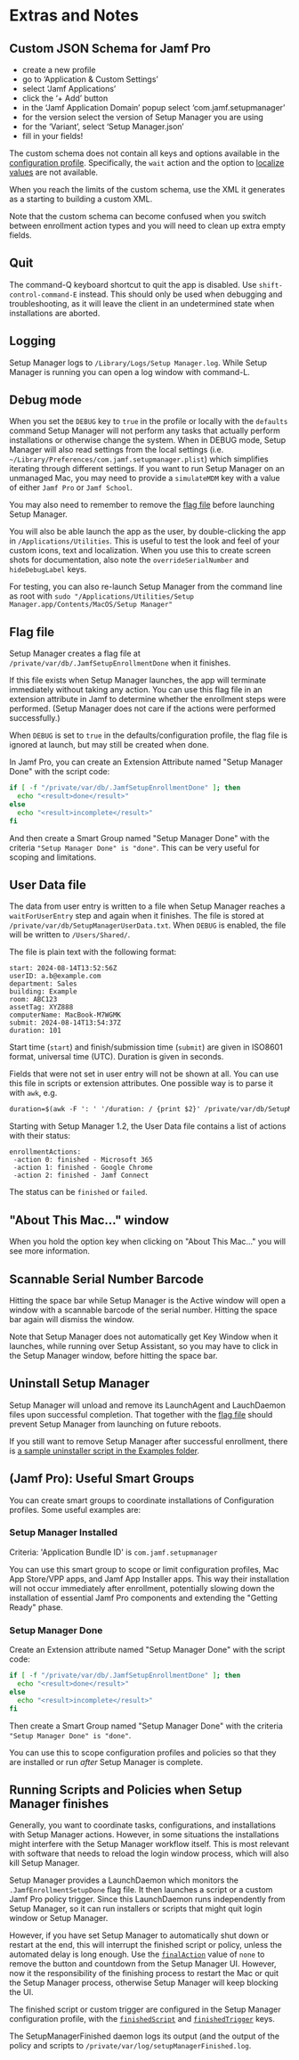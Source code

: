 # Extras and Notes

## Custom JSON Schema for Jamf Pro

- create a new profile
- go to ‘Application & Custom Settings’
- select ‘Jamf Applications’
- click the ‘+ Add’ button
- in the ‘Jamf Application Domain’ popup select ‘com.jamf.setupmanager’
- for the version select the version of Setup Manager you are using
- for the ‘Variant’, select ‘Setup Manager.json’
- fill in your fields!

The custom schema does not contain all keys and options available in the [configuration profile](../ConfigurationProfile.md). Specifically, the `wait` action and the option to [localize values](../ConfigurationProfile.md#localization) are not available.

When you reach the limits of the custom schema, use the XML it generates as a starting to building a custom XML.

Note that the custom schema can become confused when you switch between enrollment action types and you will need to clean up extra empty fields.

## Quit

The command-Q keyboard shortcut to quit the app is disabled. Use `shift-control-command-E` instead. This should only be used when debugging and troubleshooting, as it will leave the client in an undetermined state when installations are aborted.

## Logging

Setup Manager logs to `/Library/Logs/Setup Manager.log`. While Setup Manager is running you can open a log window with command-L.

## Debug mode

When you set the `DEBUG` key to `true` in the profile or locally with the `defaults` command Setup Manager will not perform any tasks that actually perform installations or otherwise change the system. When in DEBUG mode, Setup Manager will also read settings from the local settings (i.e. `~/Library/Preferences/com.jamf.setupmanager.plist`) which simplifies iterating through different settings. If you want to run Setup Manager on an unmanaged Mac, you may need to provide a `simulateMDM` key with a value of either `Jamf Pro` or `Jamf School`.

You may also need to remember to remove the [flag file](#flag-file) before launching Setup Manager.

You will also be able launch the app as the user, by double-clicking the app in `/Applications/Utilities`. This is useful to test the look and feel of your custom icons, text and localization. When you use this to create screen shots for documentation, also note the `overrideSerialNumber` and `hideDebugLabel` keys.


For testing, you can also re-launch Setup Manager from the command line as root with `sudo "/Applications/Utilities/Setup Manager.app/Contents/MacOS/Setup Manager"`

## Flag file

Setup Manager creates a flag file at `/private/var/db/.JamfSetupEnrollmentDone` when it finishes.

If this file exists when Setup Manager launches, the app will terminate immediately without taking any action. You can use this flag file in an extension attribute in Jamf to determine whether the enrollment steps were performed. (Setup Manager does not care if the actions were performed successfully.)

When `DEBUG` is set to `true` in the defaults/configuration profile, the flag file is ignored at launch, but may still be created when done. 

In Jamf Pro, you can create an Extension Attribute named "Setup Manager Done" with the script code:

```sh
if [ -f "/private/var/db/.JamfSetupEnrollmentDone" ]; then
  echo "<result>done</result>"
else
  echo "<result>incomplete</result>"
fi
```

And then create a Smart Group named "Setup Manager Done" with the criteria `"Setup Manager Done" is "done"`. This can be very useful for scoping and limitations.

## User Data file

The data from user entry is written to a file when Setup Manager reaches a `waitForUserEntry` step and again when it finishes. The file is stored at `/private/var/db/SetupManagerUserData.txt`. When `DEBUG` is enabled, the file will be written to `/Users/Shared/`.

The file is plain text with the following format:

```
start: 2024-08-14T13:52:56Z
userID: a.b@example.com
department: Sales
building: Example
room: ABC123
assetTag: XYZ888
computerName: MacBook-M7WGMK
submit: 2024-08-14T13:54:37Z
duration: 101
```
Start time (`start`) and finish/submission time (`submit`) are given in ISO8601 format, universal time (UTC). Duration is given in seconds.

Fields that were not set in user entry will not be shown at all. You can use this file in scripts or extension attributes. One possible way is to parse it with `awk`, e.g.

```xml
duration=$(awk -F ': ' '/duration: / {print $2}' /private/var/db/SetupManagerUserData.txt)
```

Starting with Setup Manager 1.2, the User Data file contains a list of actions with their status:

```
enrollmentActions:
 -action 0: finished - Microsoft 365
 -action 1: finished - Google Chrome
 -action 2: finished - Jamf Connect
```

The status can be `finished` or `failed`.

## "About This Mac…" window

When you hold the option key when clicking on "About This Mac…" you will see more information.

## Scannable Serial Number Barcode

Hitting the space bar while Setup Manager is the Active window will open a window with a scannable barcode of the serial number. Hitting the space bar again will dismiss the window.

Note that Setup Manager does not automatically get Key Window when it launches, while running over Setup Assistant, so you may have to click in the Setup Manager window, before hitting the space bar.

## Uninstall Setup Manager

Setup Manager will unload and remove its LaunchAgent and LauchDaemon files upon successful completion. That together with the [flag file](#flag-file) should prevent Setup Manager from launching on future reboots.

If you still want to remove Setup Manager after successful enrollment, there is [a sample uninstaller script in the Examples folder](../Examples/uninstall.sh).

## (Jamf Pro): Useful Smart Groups 

You can create smart groups to coordinate installations of Configuration profiles. Some useful examples are:

### Setup Manager Installed

Criteria: 'Application Bundle ID' is `com.jamf.setupmanager`

You can use this smart group to scope or limit configuration profiles, Mac App Store/VPP apps, and Jamf App Installer apps. This way their installation will not occur immediately after enrollment, potentially slowing down the installation of essential Jamf Pro components and extending the "Getting Ready" phase.

### Setup Manager Done

Create an Extension attribute named "Setup Manager Done" with the script code:

```sh
if [ -f "/private/var/db/.JamfSetupEnrollmentDone" ]; then
  echo "<result>done</result>"
else
  echo "<result>incomplete</result>"
fi
```

Then create a Smart Group named "Setup Manager Done" with the criteria `"Setup Manager Done" is "done"`.

You can use this to scope configuration profiles and policies so that they are installed or run _after_ Setup Manager is complete.

##  Running Scripts and Policies when Setup Manager finishes

Generally, you want to coordinate tasks, configurations, and installations with Setup Manager actions. However, in some situations the installations might interfere with the Setup Manager workflow itself. This is most relevant with software that needs to reload the login window process, which will also kill Setup Manager.

Setup Manager provides a LaunchDaemon which monitors the `.JamfEnrollmentSetupDone` flag file. It then launches a script or a custom Jamf Pro policy trigger. Since this LaunchDaemon runs independently from Setup Manager, so it can run installers or scripts that might quit login window or Setup Manager.

However, if you have set Setup Manager to automatically shut down or restart at the end, this will interrupt the finished script or policy, unless the automated delay is long enough. Use the [`finalAction`](../ConfigurationProfile.md#finalAction) value of `none` to remove the button and countdown from the Setup Manager UI. However, now it the responsibility of the finishing process to restart the Mac or quit the Setup Manager process, otherwise Setup Manager will keep blocking the UI.

The finished script or custom trigger are configured in the Setup Manager configuration profile, with the [`finishedScript`](../ConfigurationProfile.md#finishedScript) and [`finishedTrigger`](../ConfigurationProfile.md#finishedTrigger) keys.

The SetupManagerFinished daemon logs its output (and the output of the policy and scripts to `/private/var/log/setupManagerFinished.log`.



